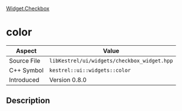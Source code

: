[Widget.Checkbox](index.md)
# color
| Aspect | Value |
| --- | --- |
| Source File | `libKestrel/ui/widgets/checkbox_widget.hpp` |
| C++ Symbol | `kestrel::ui::widgets::color` |
| Introduced | Version 0.8.0 |
## Description
